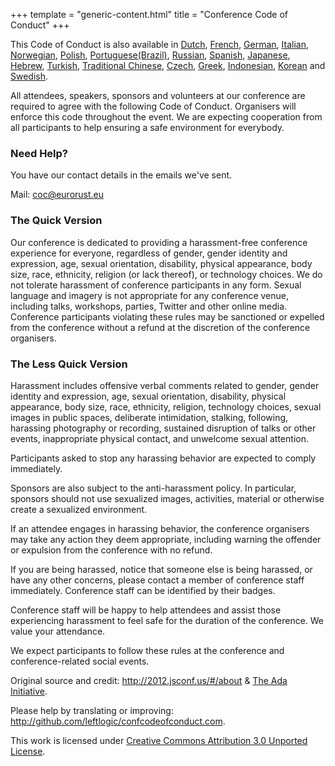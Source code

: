+++
template = "generic-content.html"
title = "Conference Code of Conduct"
+++

<p class="note">
      This Code of Conduct is also available in <a href="https://confcodeofconduct.com/index-nl.html">Dutch</a>, <a
        href="https://confcodeofconduct.com/index-fr.html">French</a>, <a
        href="https://confcodeofconduct.com/index-de.html">German</a>, <a
        href="https://confcodeofconduct.com/index-it.html">Italian</a>, <a
        href="https://confcodeofconduct.com/index-no.html">Norwegian</a>, <a
        href="https://confcodeofconduct.com/index-pl.html">Polish</a>, <a
        href="https://confcodeofconduct.com/index-pt-br.html">Portuguese(Brazil)</a>, <a
        href="https://confcodeofconduct.com/index-ru.html">Russian</a>, <a
        href="https://confcodeofconduct.com/index-es.html">Spanish</a>, <a
        href="https://confcodeofconduct.com/index-ja.html">Japanese</a>, <a
        href="https://confcodeofconduct.com/index-he.html">Hebrew</a>, <a
        href="https://confcodeofconduct.com/index-tr.html">Turkish</a>, <a
        href="https://confcodeofconduct.com/index-tw.html">Traditional Chinese</a>, <a
        href="https://confcodeofconduct.com/index-cz.html">Czech</a>, <a
        href="https://confcodeofconduct.com/index-gr.html">Greek</a>, <a
        href="https://confcodeofconduct.com/index-id.html">Indonesian</a>, <a
        href="https://confcodeofconduct.com/index-kr.html">Korean</a> and <a
        href="https://confcodeofconduct.com/index-sv.html">Swedish</a>.
    </p>
    <p>
      All attendees, speakers, sponsors and volunteers at our conference are required to agree with the following Code
      of Conduct. Organisers will enforce this code throughout the event. We are expecting cooperation from all
      participants to help ensuring a safe environment for everybody.
    </p>
    <h3>Need Help?</h3>
    <p>You have our contact details in the emails we've sent.</p>
    <p>
      Mail: <a href="mailto:coc@eurorust.eu">coc@eurorust.eu</a>
    </p>
    <h3>The Quick Version</h3>
    <p>
      Our conference is dedicated to providing a harassment-free conference experience for everyone, regardless of
      gender, gender identity and expression, age, sexual orientation, disability, physical appearance, body size, race,
      ethnicity, religion (or lack thereof), or technology choices. We do not tolerate harassment of conference
      participants in any form. Sexual language and imagery is not appropriate for any conference venue, including
      talks, workshops, parties, Twitter and other online media. Conference participants violating these rules may be
      sanctioned or expelled from the conference without a refund at the discretion of the conference organisers.
    </p>
    <h3>The Less Quick Version</h3>
    <p>
      Harassment includes offensive verbal comments related to gender, gender identity and expression, age, sexual
      orientation, disability, physical appearance, body size, race, ethnicity, religion, technology choices, sexual
      images in public spaces, deliberate intimidation, stalking, following, harassing photography or recording,
      sustained disruption of talks or other events, inappropriate physical contact, and unwelcome sexual attention.
    </p>
    <p>
      Participants asked to stop any harassing behavior are expected to comply immediately.
    </p>
    <p>
      Sponsors are also subject to the anti-harassment policy. In particular, sponsors should not use sexualized images,
      activities, material or otherwise create a sexualized environment.
    </p>
    <p>
      If an attendee engages in harassing behavior, the conference organisers may take any action they deem appropriate,
      including warning the offender or expulsion from the conference with no refund.
    </p>
    <p>
      If you are being harassed, notice that someone else is being harassed, or have any other concerns, please contact
      a member of conference staff immediately. Conference staff can be identified by their badges.
    </p>
    <p>
      Conference staff will be happy to help attendees and assist those experiencing harassment to feel safe for the
      duration of the conference. We value your attendance.
    </p>
    <p>
      We expect participants to follow these rules at the conference and conference-related social events.
    </p>
    <p class="note">
      Original source and credit: <a href="http://2012.jsconf.us/#/about">http://2012.jsconf.us/#/about</a> & <a
        href="http://geekfeminism.wikia.com/wiki/Conference_anti-harassment/Policy">The Ada Initiative</a>.
    </p>
    <p class="note">
      Please help by translating or improving: <a
        href="http://github.com/leftlogic/confcodeofconduct.com">http://github.com/leftlogic/confcodeofconduct.com</a>.
    </p>
    <p class="note">
      This work is licensed under <a href="http://creativecommons.org/licenses/by/3.0/deed.en_US">Creative Commons
        Attribution 3.0 Unported License</a>.
    </p>